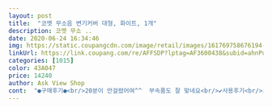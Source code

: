 ```yaml
---
layout: post 
title:  "코멧 무소음 변기커버 대형, 화이트, 1개" 
description: 코멧 무소 ..
date: 2020-06-24 16:34:46 
img: https://static.coupangcdn.com/image/retail/images/161769758676194-2c5d6dfd-5b16-4b91-acba-06ae2a892c53.jpg 
linkUrl: https://link.coupang.com/re/AFFSDP?lptag=AF3600438&subid=ahnPublicAsk&pageKey=1602749226&itemId=2737496391&vendorItemId=70727567225&traceid=V0-113-28e6ffa8c493a30c 
categories: [1015] 
color: 43A047 
price: 14240 
author: Ask View Shop 
cont:  "●구매후기●<br/>20분이 안걸렸어여^^  부속품도 잘 맞네요<br/>✔️사용후기<br/>그냥 조이는 끼는방식이아니라 옆으로 밀어서 끼우는 방식이다보니<br/>그렇다고 내구성이나 사용감이 나쁘지도 않았습니다<br/>기존 제품보다 무게는 훨씬 가벼운 것 같고<br/>기존에 쓰던 변기커버는 무심코 뚜껑을 닫을때 소음때문에 깜짜감짝 놀랐는데 무소음으로 바꾸니 소음걱정없어서 너무 조아요^^<br/>기존에 있는 변기 커버 빼고 바로 손쉽게 교체했어요<br/>기존에 집에잇던 변기커버보다 미세하게 큰듯한느낌이 있었지만 사이즈를 두가지 조절가능하고 고정핀으로 고정하다보니,<br/>깔끔한 디자인이고 미끄럼 방지 처리되있어서 안미끄럽고 좋았어요<br/>뒤틀려서 한쪽이 부러지는 일에는 좀더 견고할것같더라구요!!<br/>뚜껑이 스르르 내려오는게 부드럽고 조용합니다.<br/><br/>마찬가지로 뚜껑을 열 때도 일단 무겁지 않아요<br/>바꿔 달아드리려구여^^<br/>상세설명서를 보고 제가 직접 설치했지만! 설치보다 기존것을 빼는게 더힘든.<br/>.<br/> 그정도록 설치는 간편했어요! 여자분들도 쉽게할수있어요ㅎ 무소음이라 스르륵 내려온다는것처럼 중간높이에 두어도 거의 고정된듯이있다가 아주천천히 스르륵 내려와요ㅋㅋ무소음이 소리를 아예차단... <br/>! 힘을주어 아래로 내렸을때에도 4개의 받침이 소리를 차단해주어서 소음으로인한고민은 안해도될것같아요ㅎㅎ!<br/>새벽에 화장실에서 탕탕소리가 났었는데 효과를기대하며 설치했어요^<br/> -^ 사이즈가 생각보다 커요,<br/>새벽이나 잘못해서 변기 뚜껑 건드렸을 때 엄청 쾅 하고 닫히는게<br/>아이들도 조아해서 몇개 더  구매하여 부모님댁에도<br/>위생손잡이 있어서 손으로 잡지 않아도 되는 부분도 좋구요<br/>이 제품은 아무리 쎄게 닫아도 굉장히 부드럽게 닫혀서 정말 좋은 것 같아요!<br/>전체적으로 만족스러운 제품이였습니다!<br/>정말 잘샀어여^^  강추예여!!!!!!!<br/>제가 직접 변기커버 교체는 처음 해봤는데 청소까지<br/>제품이 설명이 쉽게 써있어서 조립도 매우 간편했습니다!<br/>집에 사용중인 변기 고정한쪽이 부러져서 난감했던차 새로 교체하게 되었어요@! 무소음이라고 하니.<br/><br/>항상 그럴때마다 놀라고 큰소리 싫어해서 스트레스 받았었는데<br/>" 
---
```


